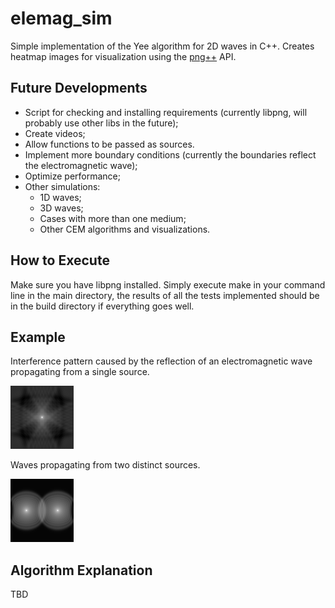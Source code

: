 # elemag_sim
Simple implementation of the Yee algorithm for 2D waves in C++. Creates heatmap images for visualization using the [png++][png++] API.

## Future Developments

* Script for checking and installing requirements (currently libpng, will probably use other libs in the future);
* Create videos;
* Allow functions to be passed as sources.
* Implement more boundary conditions (currently the boundaries reflect the electromagnetic wave);
* Optimize performance;
* Other simulations:
  * 1D waves;
  * 3D waves;
  * Cases with more than one medium;
  * Other CEM algorithms and visualizations.

## How to Execute

Make sure you have libpng installed. Simply execute make in your command line in the main directory, the results of all the tests implemented should be in the build directory if everything goes well.

## Example
Interference pattern caused by the reflection of an electromagnetic wave propagating from a single source.

![EX_IMG1](https://github.com/paulo-inay/elemag_sim/blob/master/eximage.png)

Waves propagating from two distinct sources.

![EX_IMG2](https://github.com/paulo-inay/elemag_sim/blob/master/eximage2.png)

## Algorithm Explanation

TBD

[png++]: https://www.nongnu.org/pngpp/
